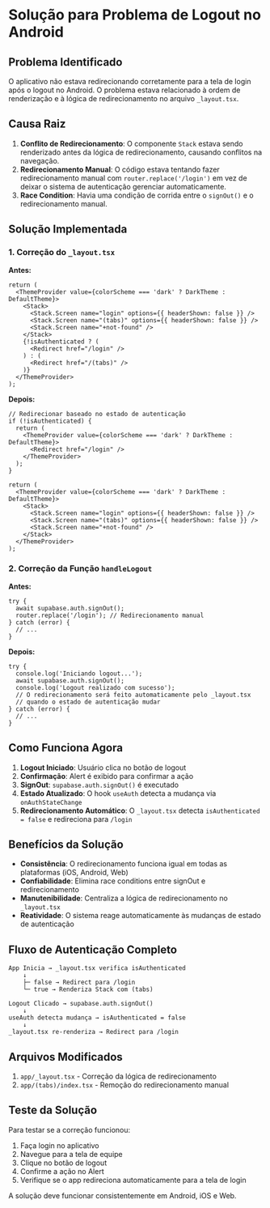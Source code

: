 # Solução para Problema de Logout no Android

## Problema Identificado

O aplicativo não estava redirecionando corretamente para a tela de login após o logout no Android. O problema estava relacionado à ordem de renderização e à lógica de redirecionamento no arquivo `_layout.tsx`.

## Causa Raiz

1. **Conflito de Redirecionamento**: O componente `Stack` estava sendo renderizado antes da lógica de redirecionamento, causando conflitos na navegação.
2. **Redirecionamento Manual**: O código estava tentando fazer redirecionamento manual com `router.replace('/login')` em vez de deixar o sistema de autenticação gerenciar automaticamente.
3. **Race Condition**: Havia uma condição de corrida entre o `signOut()` e o redirecionamento manual.

## Solução Implementada

### 1. Correção do `_layout.tsx`

**Antes:**
```tsx
return (
  <ThemeProvider value={colorScheme === 'dark' ? DarkTheme : DefaultTheme}>
    <Stack>
      <Stack.Screen name="login" options={{ headerShown: false }} />
      <Stack.Screen name="(tabs)" options={{ headerShown: false }} />
      <Stack.Screen name="+not-found" />
    </Stack>
    {!isAuthenticated ? (
      <Redirect href="/login" />
    ) : (
      <Redirect href="/(tabs)" />
    )}
  </ThemeProvider>
);
```

**Depois:**
```tsx
// Redirecionar baseado no estado de autenticação
if (!isAuthenticated) {
  return (
    <ThemeProvider value={colorScheme === 'dark' ? DarkTheme : DefaultTheme}>
      <Redirect href="/login" />
    </ThemeProvider>
  );
}

return (
  <ThemeProvider value={colorScheme === 'dark' ? DarkTheme : DefaultTheme}>
    <Stack>
      <Stack.Screen name="login" options={{ headerShown: false }} />
      <Stack.Screen name="(tabs)" options={{ headerShown: false }} />
      <Stack.Screen name="+not-found" />
    </Stack>
  </ThemeProvider>
);
```

### 2. Correção da Função `handleLogout`

**Antes:**
```tsx
try {
  await supabase.auth.signOut();
  router.replace('/login'); // Redirecionamento manual
} catch (error) {
  // ...
}
```

**Depois:**
```tsx
try {
  console.log('Iniciando logout...');
  await supabase.auth.signOut();
  console.log('Logout realizado com sucesso');
  // O redirecionamento será feito automaticamente pelo _layout.tsx
  // quando o estado de autenticação mudar
} catch (error) {
  // ...
}
```

## Como Funciona Agora

1. **Logout Iniciado**: Usuário clica no botão de logout
2. **Confirmação**: Alert é exibido para confirmar a ação
3. **SignOut**: `supabase.auth.signOut()` é executado
4. **Estado Atualizado**: O hook `useAuth` detecta a mudança via `onAuthStateChange`
5. **Redirecionamento Automático**: O `_layout.tsx` detecta `isAuthenticated = false` e redireciona para `/login`

## Benefícios da Solução

- **Consistência**: O redirecionamento funciona igual em todas as plataformas (iOS, Android, Web)
- **Confiabilidade**: Elimina race conditions entre signOut e redirecionamento
- **Manutenibilidade**: Centraliza a lógica de redirecionamento no `_layout.tsx`
- **Reatividade**: O sistema reage automaticamente às mudanças de estado de autenticação

## Fluxo de Autenticação Completo

```
App Inicia → _layout.tsx verifica isAuthenticated
    ↓
    ├─ false → Redirect para /login
    └─ true → Renderiza Stack com (tabs)

Logout Clicado → supabase.auth.signOut()
    ↓
useAuth detecta mudança → isAuthenticated = false
    ↓
_layout.tsx re-renderiza → Redirect para /login
```

## Arquivos Modificados

1. `app/_layout.tsx` - Correção da lógica de redirecionamento
2. `app/(tabs)/index.tsx` - Remoção do redirecionamento manual

## Teste da Solução

Para testar se a correção funcionou:

1. Faça login no aplicativo
2. Navegue para a tela de equipe
3. Clique no botão de logout
4. Confirme a ação no Alert
5. Verifique se o app redireciona automaticamente para a tela de login

A solução deve funcionar consistentemente em Android, iOS e Web.